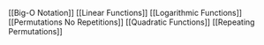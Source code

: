 [[Big-O Notation]]
[[Linear Functions]]
[[Logarithmic Functions]]
[[Permutations No Repetitions]]
[[Quadratic Functions]]
[[Repeating Permutations]]